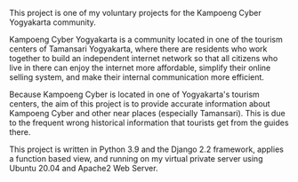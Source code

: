 This project is one of my voluntary projects for the Kampoeng Cyber Yogyakarta community.

Kampoeng Cyber Yogyakarta is a community located in one of the tourism centers of Tamansari Yogyakarta, where there are residents who work together to build an independent internet network so that all citizens who live in there can enjoy the internet more affordable, simplify their online selling system, and make their internal communication more efficient.

Because Kampoeng Cyber is located in one of Yogyakarta's tourism centers, the aim of this project is to provide accurate information about Kampoeng Cyber and other near places (especially Tamansari). This is due to the frequent wrong historical information that tourists get from the guides there.

This project is written in Python 3.9 and the Django 2.2 framework, applies a function based view, and running on my virtual private server using Ubuntu 20.04 and Apache2 Web Server.
